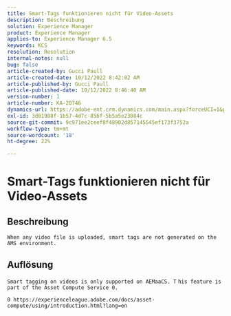 ```yaml
---
title: Smart-Tags funktionieren nicht für Video-Assets
description: Beschreibung
solution: Experience Manager
product: Experience Manager
applies-to: Experience Manager 6.5
keywords: KCS
resolution: Resolution
internal-notes: null
bug: false
article-created-by: Gucci Paull
article-created-date: 10/12/2022 8:42:02 AM
article-published-by: Gucci Paull
article-published-date: 10/12/2022 8:46:40 AM
version-number: 1
article-number: KA-20746
dynamics-url: https://adobe-ent.crm.dynamics.com/main.aspx?forceUCI=1&pagetype=entityrecord&etn=knowledgearticle&id=0f2c61bb-094a-ed11-bba2-000d3a34e6e5
exl-id: 3d01988f-1b57-4d7c-856f-5b5a5e23084c
source-git-commit: 9c971ee2ceef8f48902d857145545ef173f3752a
workflow-type: tm+mt
source-wordcount: '18'
ht-degree: 22%

---
```


# Smart-Tags funktionieren nicht für Video-Assets

## Beschreibung


`When any video file is uploaded, smart tags are not generated on the AMS environment.`


## Auflösung


`Smart tagging on videos is only supported on AEMaaCS. T` `his feature is part of the Asset Compute Service 0.`

`0 https://experienceleague.adobe.com/docs/asset-compute/using/introduction.html?lang=en`

